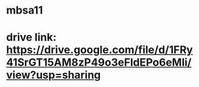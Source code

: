 # mbsa11

# drive link:  https://drive.google.com/file/d/1FRy41SrGT15AM8zP49o3eFldEPo6eMli/view?usp=sharing
